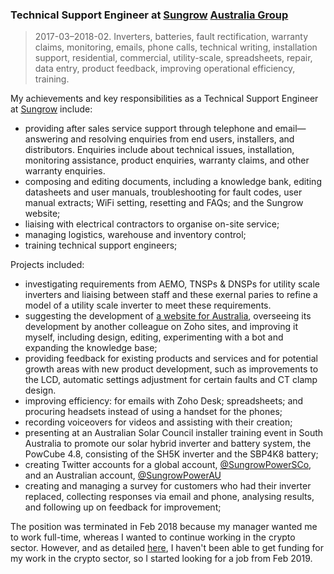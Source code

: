 ### Technical Support Engineer at [Sungrow](https://en.sungrowpower.com/) [Australia Group](https://www.sungrowpower.com.au/)
> 2017-03–2018-02. Inverters, batteries, fault rectification, warranty claims, monitoring, emails, phone calls, technical writing, installation support, residential, commercial, utility-scale, spreadsheets, repair, data entry, product feedback, improving operational efficiency, training.

My achievements and key responsibilities as a Technical Support Engineer at [Sungrow](https://en.sungrowpower.com/) include:
* providing after sales service support through telephone and email—answering and resolving enquiries from end users, installers, and distributors. Enquiries include about technical issues, installation, monitoring assistance, product enquiries, warranty claims, and other warranty enquiries.
* composing and editing documents, including a knowledge bank, editing datasheets and user manuals, troubleshooting for fault codes, user manual extracts; WiFi setting, resetting and FAQs; and the Sungrow website;
* liaising with electrical contractors to organise on-site service;
* managing logistics, warehouse and inventory control;
* training technical support engineers;

Projects included:
* investigating requirements from AEMO, TNSPs & DNSPs for utility scale inverters and liaising between staff and these exernal paries to refine a model of a utility scale inverter to meet these requirements.
* suggesting the development of [a website for Australia](https://www.sungrowpower.com.au/), overseeing its development by another colleague on Zoho sites, and improving it myself, including design, editing, experimenting with a bot and expanding the knowledge base;
* providing feedback for existing products and services and for potential growth areas with new product development, such as improvements to the LCD, automatic settings adjustment for certain faults and CT clamp design.
* improving efficiency: for emails with Zoho Desk; spreadsheets; and procuring headsets instead of using a handset for the phones;
* recording voiceovers for videos and assisting with their creation;
* presenting at an Australian Solar Council installer training event in South Australia to promote our solar hybrid inverter and battery system, the PowCube 4.8, consisting of the SH5K inverter and the SBP4K8 battery;
* creating Twitter accounts for a global account, [@SungrowPowerSCo](https://twitter.com/sungrowpowersco), and an Australian account, [@SungrowPowerAU](https://twitter.com/SungrowPowerAU)
* creating and managing a survey for customers who had their inverter replaced, collecting responses via email and phone, analysing results, and following up on feedback for improvement;

<!--I have a timesheet, but it is probably best to treat that as confidential information as it includes remunerative info, while it has limited additional info, if any, about the tasks I have completed.-->
The position was terminated in Feb 2018 because my manager wanted me to work full-time, whereas I wanted to continue working in the crypto sector. However, and as detailed [here](crypto-industry-experience.md#reason-for-ending-gossipsub-and-ethereum-20-development), I haven't been able to get funding for my work in the crypto sector, so I started looking for a job from Feb 2019.
